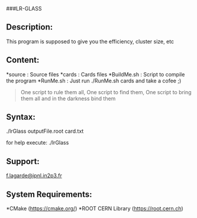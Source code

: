 ###LR-GLASS

Description: 
--------------------------------------------------------------------------------
This program is supposed to give you the efficiency, cluster size, etc

Content:
--------------------------------------------------------------------------------

*source	: Source files
*cards		: Cards files
*BuildMe.sh    : Script to compile the program
*RunMe.sh      : Just run ./RunMe.sh cards and take a cofee ;)
  
  >One script to rule them all, 
  >One script to find them, 
  >One script to bring them all and in the darkness bind them

Syntax:
--------------------------------------------------------------------------------
./lrGlass outputFile.root card.txt 

for help execute: ./lrGlass



Support:
--------------------------------------------------------------------------------
  f.lagarde@ipnl.in2p3.fr


System Requirements:
--------------------------------------------------------------------------------
*CMake (https://cmake.org/)
*ROOT CERN Library (https://root.cern.ch)




